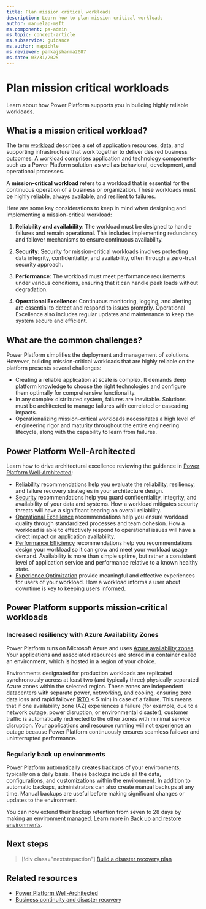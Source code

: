 ```yaml
---
title: Plan mission critical workloads
description: Learn how to plan mission critical workloads
author: manuelap-msft
ms.component: pa-admin
ms.topic: concept-article
ms.subservice: guidance
ms.author: mapichle
ms.reviewer: pankajsharma2087
ms.date: 03/31/2025
---
```


# Plan mission critical workloads

Learn about how Power Platform supports you in building highly reliable workloads.

## What is a mission critical workload?

The term [workload](/power-platform/well-architected/workloads) describes a set of application resources, data, and supporting infrastructure that work together to deliver desired business outcomes. A workload comprises application and technology components-such as a Power Platform solution-as well as behavioral, development, and operational processes.

A **mission-critical workload** refers to a workload that is essential for the continuous operation of a business or organization. These workloads must be highly reliable, always available, and resilient to failures.

Here are some key considerations to keep in mind when designing and implementing a mission-critical workload:

1. **Reliability and availability**: The workload must be designed to handle failures and remain operational. This includes implementing redundancy and failover mechanisms to ensure continuous availability.

1. **Security**: Security for mission-critical workloads involves protecting data integrity, confidentiality, and availability, often through a zero-trust security approach.

1. **Performance**: The workload must meet performance requirements under various conditions, ensuring that it can handle peak loads without degradation.

1. **Operational Excellence**: Continuous monitoring, logging, and alerting are essential to detect and respond to issues promptly. Operational Excellence also includes regular updates and maintenance to keep the system secure and efficient.

## What are the common challenges?

Power Platform simplifies the deployment and management of solutions. However, building mission-critical workloads that are highly reliable on the platform presents several challenges:

- Creating a reliable application at scale is complex. It demands deep platform knowledge to choose the right technologies and configure them optimally for comprehensive functionality.
- In any complex distributed system, failures are inevitable. Solutions must be architected to manage failures with correlated or cascading impacts.
- Operationalizing mission-critical workloads necessitates a high level of engineering rigor and maturity throughout the entire engineering lifecycle, along with the capability to learn from failures.

## Power Platform Well-Architected

Learn how to drive architectural excellence reviewing the guidance in [Power Platform Well-Architected](/power-platform/well-architected):

- [Reliability](/power-platform/well-architected/reliability/checklist) recommendations help you evaluate the reliability, resiliency, and failure recovery strategies in your architecture design.
- [Security](/power-platform/well-architected/security/checklist) recommendations help you guard confidentiality, integrity, and availability of your data and systems. How a workload mitigates security threats will have a significant bearing on overall reliability.
- [Operational Excellence](/power-platform/well-architected/operational-excellence/checklist) recommendations help you ensure workload quality through standardized processes and team cohesion. How a workload is able to effectively respond to operational issues will have a direct impact on application availability.
- [Performance Efficiency](/power-platform/well-architected/performance-efficiency/checklist) recommendations help you recommendations design your workload so it can grow and meet your workload usage demand. Availability is more than simple uptime, but rather a consistent level of application service and performance relative to a known healthy state.
- [Experience Optimization](/power-platform/well-architected/experience-optimization/checklist) provide meaningful and effective experiences for users of your workload. How a workload informs a user about downtime is key to keeping users informed.

## Power Platform supports mission-critical workloads

### Increased resiliency with Azure Availability Zones

Power Platform runs on Microsoft Azure and uses [Azure availability zones](https://learn.microsoft.com/en-us/azure/reliability/availability-zones-overview). Your applications and associated resources are stored in a container called an environment, which is hosted in a region of your choice.

Environments designated for production workloads are replicated synchronously across at least two (and typically three) physically separated Azure zones within the selected region. These zones are independent datacenters with separate power, networking, and cooling, ensuring zero data loss and rapid failover ([RTO](/power-platform/well-architected/reliability/metrics) < 5 min) in case of a failure.  This means that if one availability zone (AZ) experiences a failure (for example, due to a network outage, power disruption, or environmental disaster), customer traffic is automatically redirected to the other zones with minimal service disruption. Your applications and resource running will not experience an outage because Power Platform continuously ensures seamless failover and uninterrupted performance.

### Regularly back up environments

Power Platform automatically creates backups of your environments, typically on a daily basis. These backups include all the data, configurations, and customizations within the environment. In addition to automatic backups, administrators can also create manual backups at any time. Manual backups are useful before making significant changes or updates to the environment.

You can now extend their backup retention from seven to 28 days by making an environment [managed](/power-platform/admin/managed-environment-overview). Learn more in [Back up and restore environments](/power-platform/admin/backup-restore-environments).

## Next steps

> [!div class="nextstepaction"]
> [Build a disaster recovery plan](plan-disaster-recovery.md)

## Related resources

- [Power Platform Well-Architected](/power-platform/well-architected/)
- [Business continuity and disaster recovery](/power-platform/admin/business-continuity-disaster-recovery)